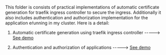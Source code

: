 This folder is consists of practical implementations of automatic certificate generation for traefik ingress controller to secure the ingress. Additionally it also includes authentication and authorization implementation for the application eŕunning in my cluster. Here is a detail:

1. Automatic certificate generation using traefik ingress controller -----> <a href="https://github.com/dikshita-git/Research-Project/tree/main/K3s/Demo/automatic_cert">See demo</a>

2. Authentication and authorization of applications -----> <a href="https://github.com/dikshita-git/Research-Project/tree/main/K3s/Demo/authentication-authorization">See demo</a>

